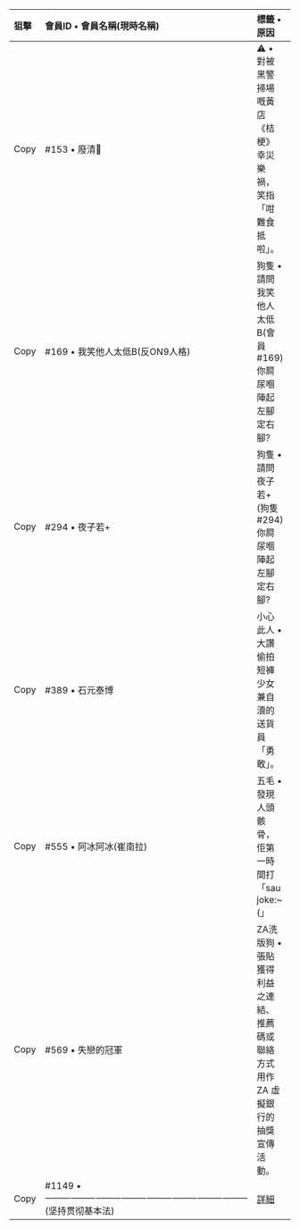 
| 狙擊  | 會員ID • 會員名稱(現時名稱) | 標籤 • 原因  | 鏈結  |
|:------|:-----------|:------|:------|
| Copy | #153 • 廢清🚬   | ⚠️ • 對被黑警掃場嘅黃店《桔梗》幸災樂禍，笑指「咁難食 抵啦」。 | [[🔗]()](https://lih.kg/gsbJmT)  |
| Copy | #169 • 我笑他人太低B(反ON9人格) | 狗隻 • 請問我笑他人太低B(會員#169)你屙尿嗰陣起左腳定右腳? | [🔗](https://lih.kg/1656084)  |
| Copy | #294 • 夜子若+ | 狗隻 • 請問夜子若+(狗隻#294)你屙尿嗰陣起左腳定右腳? | [🔗](https://lih.kg/2774727)  |
| Copy | #389 • 石元泰博 | 小心此人 • 大讚偷拍短褲少女兼自瀆的送貨員「勇敢」。 | [🔗](https://lih.kg/hhmpRT) [🖼️](https://filedn.eu/l9Hq1YKLkJ4m0VSXcdcfUaJ/LIHKG_on99/on9_jai/389/389.1_.png)  |
| Copy | #555 • 阿冰阿冰(崔南拉) | 五毛 • 發現人頭骸骨，佢第一時間打「sau joke:~(」 | [🔗](https://lihkg.com/thread/2488948/page/3?post=61)  |
| Copy | #569 • 失戀的冠軍 |  ZA洗版狗 • 張貼獲得利益之連結、推薦碼或聯絡方式用作 ZA 虛擬銀行的抽獎宣傳活動。 |   [🔗](https://lih.kg/bgjbsmV) [🖼️](https://filedn.eu/l9Hq1YKLkJ4m0VSXcdcfUaJ/LIHKG_on99/on9_jai/569/569.1_.png) |
| Copy | #1149 • ⸻⸻⸻⸻⸻⸻⸻⸻(坚持贯彻基本法) | [詳細](./LibelWeb/1149.html) |   [🔗](./LibelWeb/1149.html)  |

<script>function LibelWeb(){navigator.clipboard.writeText(copyText.value);alert("Copied");}</script>
